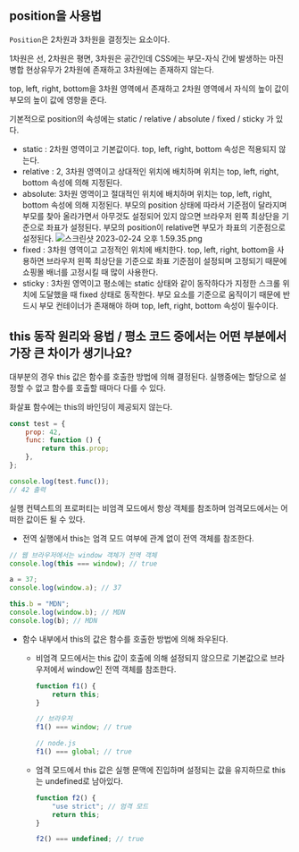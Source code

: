 ## position을 사용법

`Position`은 2차원과 3차원을 결정짓는 요소이다.

1차원은 선, 2차원은 평면, 3차원은 공간인데 CSS에는 부모-자식 간에 발생하는 마진 병합 현상유무가 2차원에 존재하고 3차원에는 존재하지 않는다.

top, left, right, bottom을 3차원 영역에서 존재하고 2차원 영역에서 자식의 높이 값이 부모의 높이 값에 영향을 준다.

기본적으로 position의 속성에는 static / relative / absolute / fixed / sticky 가 있다.

-   static : 2차원 영역이고 기본값이다. top, left, right, bottom 속성은 적용되지 않는다.
-   relative : 2, 3차원 영역이고 상대적인 위치에 배치하며 위치는 top, left, right, bottom 속성에 의해 지정된다.
-   absolute: 3차원 영역이고 절대적인 위치에 배치하며 위치는 top, left, right, bottom 속성에 의해 지정된다.
    부모의 position 상태에 따라서 기준점이 달라지며 부모를 찾아 올라가면서 아무것도 설정되어 있지 않으면 브라우저 왼쪽 최상단을 기준으로 좌표가 설정된다.
    부모의 position이 relative면 부모가 좌표의 기준점으로 설정된다.
    ![스크린샷 2023-02-24 오후 1.59.35.png](https://cdn.discordapp.com/attachments/1037267111585792020/1080447315908763658/2023-03-01_8.11.47.png)
-   fixed : 3차원 영역이고 고정적인 위치에 배치한다. top, left, right, bottom을 사용하면 브라우저 왼쪽 최상단을 기준으로 좌표 기준점이 설정되며 고정되기 때문에 쇼핑몰 배너를 고정시킬 때 많이 사용한다.
-   sticky : 3차원 영역이고 평소에는 static 상태와 같이 동작하다가 지정한 스크롤 위치에 도달했을 때 fixed 상태로 동작한다.
    부모 요소를 기준으로 움직이기 때문에 반드시 부모 컨테이너가 존재해야 하며 top, left, right, bottom 속성이 필수이다.

## this 동작 원리와 용법 / 평소 코드 중에서는 어떤 부분에서 가장 큰 차이가 생기나요?

대부분의 경우 this 값은 함수를 호출한 방법에 의해 결정된다. 실행중에는 할당으로 설정할 수 없고 함수를 호출할 때마다 다를 수 있다.

화살표 함수에는 this의 바인딩이 제공되지 않는다.

```jsx
const test = {
    prop: 42,
    func: function () {
        return this.prop;
    },
};

console.log(test.func());
// 42 출력
```

실행 컨텍스트의 프로퍼티는 비엄격 모드에서 항상 객체를 참조하며 엄격모드에서는 어떠한 값이든 될 수 있다.

-   전역 실행에서 this는 엄격 모드 여부에 관계 없이 전역 객체를 참조한다.

```jsx
// 웹 브라우저에서는 window 객체가 전역 객체
console.log(this === window); // true

a = 37;
console.log(window.a); // 37

this.b = "MDN";
console.log(window.b); // MDN
console.log(b); // MDN
```

-   함수 내부에서 this의 값은 함수를 호출한 방법에 의해 좌우된다.

    -   비엄격 모드에서는 this 값이 호출에 의해 설정되지 않으므로 기본값으로 브라우저에서 window인 전역 객체를 참조한다.

        ```jsx
        function f1() {
            return this;
        }

        // 브라우저
        f1() === window; // true

        // node.js
        f1() === global; // true
        ```

    -   엄격 모드에서 this 값은 실행 문맥에 진입하며 설정되는 값을 유지하므로 this는 undefined로 남아있다.

        ```jsx
        function f2() {
            "use strict"; // 엄격 모드
            return this;
        }

        f2() === undefined; // true
        ```
